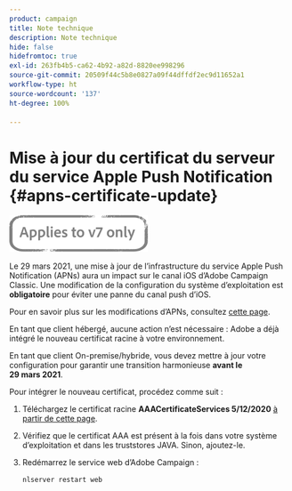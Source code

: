 ```yaml
---
product: campaign
title: Note technique
description: Note technique
hide: false
hidefromtoc: true
exl-id: 263fb4b5-ca62-4b92-a82d-8820ee998296
source-git-commit: 20509f44c5b8e0827a09f44dffdf2ec9d11652a1
workflow-type: ht
source-wordcount: '137'
ht-degree: 100%

---
```


# Mise à jour du certificat du serveur du service Apple Push Notification {#apns-certificate-update}

![](../../assets/v7-only.svg)

Le 29 mars 2021, une mise à jour de l’infrastructure du service Apple Push Notification (APNs) aura un impact sur le canal iOS d’Adobe Campaign Classic. Une modification de la configuration du système d’exploitation est **obligatoire** pour éviter une panne du canal push d’iOS.

Pour en savoir plus sur les modifications d’APNs, consultez [cette page](https://developer.apple.com/news/?id=7gx0a2lp).

En tant que client hébergé, aucune action n’est nécessaire : Adobe a déjà intégré le nouveau certificat racine à votre environnement.

En tant que client On-premise/hybride, vous devez mettre à jour votre configuration pour garantir une transition harmonieuse **avant le 29 mars 2021**.

Pour intégrer le nouveau certificat, procédez comme suit :

1. Téléchargez le certificat racine **AAACertificateServices 5/12/2020** [à partir de cette page](https://support.sectigo.com/Com_KnowledgeDetailPage?Id=kA03l00000117cL).

1. Vérifiez que le certificat AAA est présent à la fois dans votre système d’exploitation et dans les truststores JAVA. Sinon, ajoutez-le.

1. Redémarrez le service web d’Adobe Campaign :

   ```
   nlserver restart web
   ```
